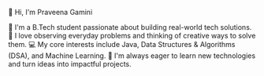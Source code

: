 👋 Hi, I'm Praveena Gamini

👋 I'm a B.Tech student passionate about building real-world tech solutions.
🧠 I love observing everyday problems and thinking of creative ways to solve them.
💻 My core interests include Java, Data Structures & Algorithms (DSA), and Machine Learning.
🚀 I'm always eager to learn new technologies and turn ideas into impactful projects.
